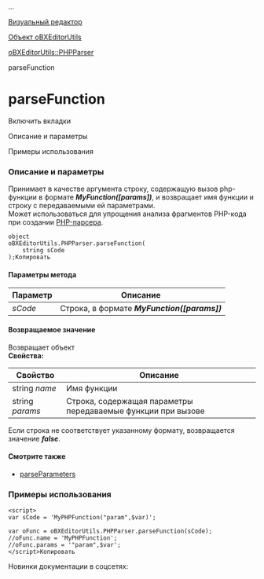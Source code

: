 ...

[Визуальный редактор](/api_help/fileman/editor/index.php)

[Объект oBXEditorUtils](/api_help/fileman/editor/obxeditorutils/index.php)

[oBXEditorUtils::PHPParser](/api_help/fileman/editor/obxeditorutils/phpparser/index.php)

parseFunction

parseFunction
=============

Включить вкладки

Описание и параметры

Примеры использования

### Описание и параметры

Принимает в качестве аргумента строку, содержащую вызов php-функции в формате ***MyFunction([params])***, и возвращает имя функции
и строку с передаваемыми ей параметрами.  
Может использоваться для упрощения анализа фрагментов PHP-кода при создании [PHP-парсера](/api_help/fileman/editor/obxeditorutils/addphpparser.php).

```
object
oBXEditorUtils.PHPParser.parseFunction(
	string sCode
);Копировать
```

#### Параметры метода

| Параметр | Описание |
| --- | --- |
| *sCode* | Строка, в формате ***MyFunction([params])*** |

#### Возвращаемое значение

Возвращает объект  
**Свойства:**

| Свойство | Описание |
| --- | --- |
| string *name* | Имя функции |
| string *params* | Строка, содержащая параметры передаваемые функции при вызове |

Если строка не соответствует указанному формату, возвращается значение ***false***.

#### Смотрите также

* [parseParameters](/api_help/fileman/editor/obxeditorutils/phpparser/parseparameters.php)

### Примеры использования

```
<script>
var sCode = 'MyPHPFunction("param",$var)';
	   
var oFunc = oBXEditorUtils.PHPParser.parseFunction(sCode); 
//oFunc.name = 'MyPHPFunction';
//oFunc.params = '"param",$var';
</script>Копировать
```

Новинки документации в соцсетях: